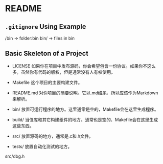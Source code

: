 # README

## `.gitignore` Using Example

/bin -> folder:bin
bin/ -> files in bin

## Basic Skeleton of a Project

- LICENSE 如果你在项目中发布源码，你会希望包含一份协议。如果你不这么多，虽然你有代码的版权，但是通常没有人有权使用。
- Makefile 这个项目的主要构建文件。
- README.md 对你项目的简要说明。它以.md结尾，所以应该作为Markdown来解析。

- bin/ 放置可运行程序的地方。这里通常是空的，Makefile会在这里生成程序。
- build/ 当值库和其它构建组件的地方。通常也是空的，Makefile会在这里生成这些东西。
- src/ 放置源码的地方，通常是.c和.h文件。
- tests/ 放置自动化测试的地方。

src/dbg.h
